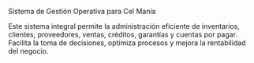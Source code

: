 Sistema de Gestión Operativa para Cel Manía

Este sistema integral permite la administración eficiente de inventarios, clientes, proveedores, ventas, créditos, garantías y cuentas por pagar. Facilita la toma de decisiones, optimiza procesos y mejora la rentabilidad del negocio.

